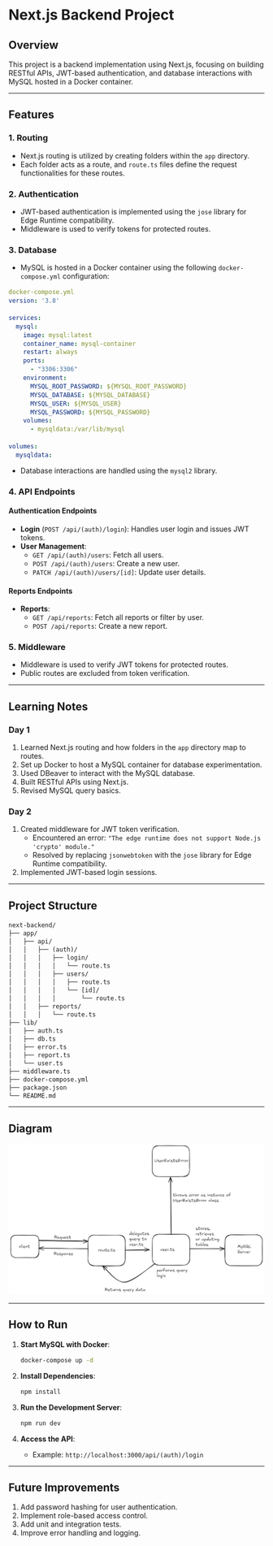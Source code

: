 # Next.js Backend Project

## Overview
This project is a backend implementation using Next.js, focusing on building RESTful APIs, JWT-based authentication, and database interactions with MySQL hosted in a Docker container.

---

## Features

### 1. **Routing**
- Next.js routing is utilized by creating folders within the `app` directory.
- Each folder acts as a route, and `route.ts` files define the request functionalities for these routes.

### 2. **Authentication**
- JWT-based authentication is implemented using the `jose` library for Edge Runtime compatibility.
- Middleware is used to verify tokens for protected routes.

### 3. **Database**
- MySQL is hosted in a Docker container using the following `docker-compose.yml` configuration:

```yaml
docker-compose.yml
version: '3.8'

services:
  mysql:
    image: mysql:latest
    container_name: mysql-container
    restart: always
    ports:
      - "3306:3306"
    environment:
      MYSQL_ROOT_PASSWORD: ${MYSQL_ROOT_PASSWORD}
      MYSQL_DATABASE: ${MYSQL_DATABASE}
      MYSQL_USER: ${MYSQL_USER}
      MYSQL_PASSWORD: ${MYSQL_PASSWORD}
    volumes:
      - mysqldata:/var/lib/mysql

volumes:
  mysqldata:
```

- Database interactions are handled using the `mysql2` library.

### 4. **API Endpoints**

#### Authentication Endpoints
- **Login** (`POST /api/(auth)/login`): Handles user login and issues JWT tokens.
- **User Management**:
  - `GET /api/(auth)/users`: Fetch all users.
  - `POST /api/(auth)/users`: Create a new user.
  - `PATCH /api/(auth)/users/[id]`: Update user details.

#### Reports Endpoints
- **Reports**:
  - `GET /api/reports`: Fetch all reports or filter by user.
  - `POST /api/reports`: Create a new report.

### 5. **Middleware**
- Middleware is used to verify JWT tokens for protected routes.
- Public routes are excluded from token verification.

---

## Learning Notes

### Day 1
1. Learned Next.js routing and how folders in the `app` directory map to routes.
2. Set up Docker to host a MySQL container for database experimentation.
3. Used DBeaver to interact with the MySQL database.
4. Built RESTful APIs using Next.js.
5. Revised MySQL query basics.

### Day 2
1. Created middleware for JWT token verification.
   - Encountered an error: `"The edge runtime does not support Node.js 'crypto' module."`
   - Resolved by replacing `jsonwebtoken` with the `jose` library for Edge Runtime compatibility.
2. Implemented JWT-based login sessions.

---

## Project Structure

```
next-backend/
├── app/
│   ├── api/
│   │   ├── (auth)/
│   │   │   ├── login/
│   │   │   │   └── route.ts
│   │   │   ├── users/
│   │   │   │   ├── route.ts
│   │   │   │   └── [id]/
│   │   │   │       └── route.ts
│   │   ├── reports/
│   │   │   └── route.ts
├── lib/
│   ├── auth.ts
│   ├── db.ts
│   ├── error.ts
│   ├── report.ts
│   └── user.ts
├── middleware.ts
├── docker-compose.yml
├── package.json
└── README.md
```

---

## Diagram

![Backend Flow Diagram](public/diagram.png)

---

## How to Run

1. **Start MySQL with Docker**:
   ```bash
   docker-compose up -d
   ```

2. **Install Dependencies**:
   ```bash
   npm install
   ```

3. **Run the Development Server**:
   ```bash
   npm run dev
   ```

4. **Access the API**:
   - Example: `http://localhost:3000/api/(auth)/login`

---

## Future Improvements
1. Add password hashing for user authentication.
2. Implement role-based access control.
3. Add unit and integration tests.
4. Improve error handling and logging.
